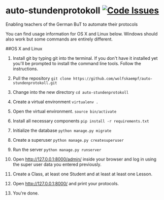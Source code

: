 # auto-stundenprotokoll [![Code Issues](https://www.quantifiedcode.com/api/v1/project/1632c04beb9d4b9c8e5c106bce1cc395/badge.svg)](https://www.quantifiedcode.com/app/project/1632c04beb9d4b9c8e5c106bce1cc395)
Enabling teachers of the German BuT to automate their protocols

You can find usage information for OS X and Linux below. Windows should also work but some commands are entirely different.

##OS X and Linux

1. Install git by typing git into the terminal. If you don't have it installed yet you'll be prompted to install the command line tools. Follow the instructions.

2. Pull the repository `git clone https://github.com/wolfskaempf/auto-stundenprotokoll.git`

3. Change into the new directory `cd auto-stundenprotokoll`

4. Create a virtual environment `virtualenv .`

4. Open the virtual environment. `source bin/activate`

4. Install all necessary components `pip install -r requirements.txt`

5. Initialize the database `python manage.py migrate`

6. Create a superuser `python manage.py createsuperuser`

7. Run the server `python manage.py runserver`

8. Open http://127.0.0.1:8000/admin/ inside your browser and log in using the super user data you entered previously.

9. Create a Class, at least one Student and at least at least one Lesson.

10. Open http://127.0.0.1:8000/ and print your protocols.

11. You're done.
